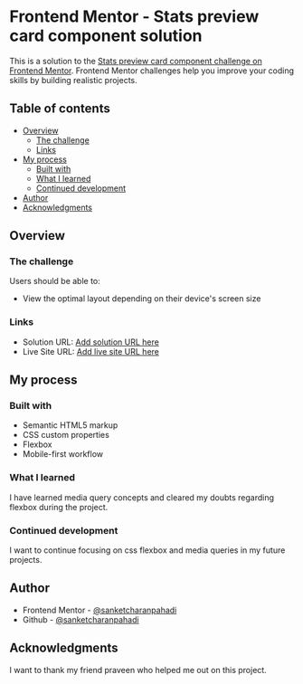 # Frontend Mentor - Stats preview card component solution

This is a solution to the [Stats preview card component challenge on Frontend Mentor](https://www.frontendmentor.io/challenges/stats-preview-card-component-8JqbgoU62). Frontend Mentor challenges help you improve your coding skills by building realistic projects. 

## Table of contents

- [Overview](#overview)
  - [The challenge](#the-challenge)
  - [Links](#links)
- [My process](#my-process)
  - [Built with](#built-with)
  - [What I learned](#what-i-learned)
  - [Continued development](#continued-development)
- [Author](#author)
- [Acknowledgments](#acknowledgments)


## Overview

### The challenge

Users should be able to:

- View the optimal layout depending on their device's screen size

### Links

- Solution URL: [Add solution URL here](https://www.frontendmentor.io/solutions/css-flexbox-mediaqueries-NfHh01G8R)
- Live Site URL: [Add live site URL here](https://sanketcharanpahadi.github.io/Stats-preview-card-component/)

## My process

### Built with

- Semantic HTML5 markup
- CSS custom properties
- Flexbox
- Mobile-first workflow

### What I learned

I have learned media query concepts and cleared my doubts regarding flexbox during the project.


### Continued development

I want to continue focusing on css flexbox and media queries in my future projects.


## Author

<!-- - Website - [](https://www.your-site.com) -->
- Frontend Mentor - [@sanketcharanpahadi](https://www.frontendmentor.io/profile/sanketcharanpahadi)
- Github - [@sanketcharanpahadi](https://github.com/sanketcharanpahadi)

## Acknowledgments

I want to thank my friend praveen who helped me out on this project.

